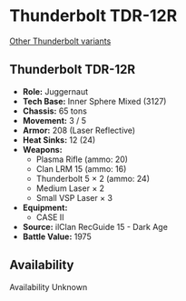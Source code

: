 # Thunderbolt TDR-12R

[Other Thunderbolt variants](../thunderbolt.md)

## Thunderbolt TDR-12R
- **Role:** Juggernaut
- **Tech Base:** Inner Sphere Mixed (3127)
- **Chassis:** 65 tons
- **Movement:** 3 / 5
- **Armor:** 208 (Laser Reflective)
- **Heat Sinks:** 12 (24)
- **Weapons:**
  - Plasma Rifle (ammo: 20)
  - Clan LRM 15 (ammo: 16)
  - Thunderbolt 5 × 2 (ammo: 24)
  - Medium Laser × 2
  - Small VSP Laser × 3
- **Equipment:**
  - CASE II
- **Source:** ilClan RecGuide 15 - Dark Age
- **Battle Value:** 1975

## Availability

Availability Unknown

